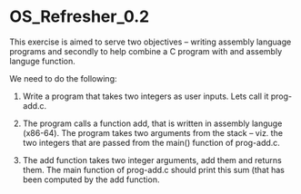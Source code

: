 # OS_Refresher_0.2

This exercise is aimed to serve two objectives – writing assembly language programs and secondly to help combine a C program with and assembly languge
function.

We need to do the following:

1. Write a program that takes two integers as user inputs. Lets call it prog-add.c.

2. The program calls a function add, that is written in assembly languge (x86-64). The program takes two arguments from the stack – viz. the two integers that are passed from the main() function of prog-add.c.

3. The add function takes two integer arguments, add them and returns them. The main function of prog-add.c should print this sum (that has been computed by the add function.
